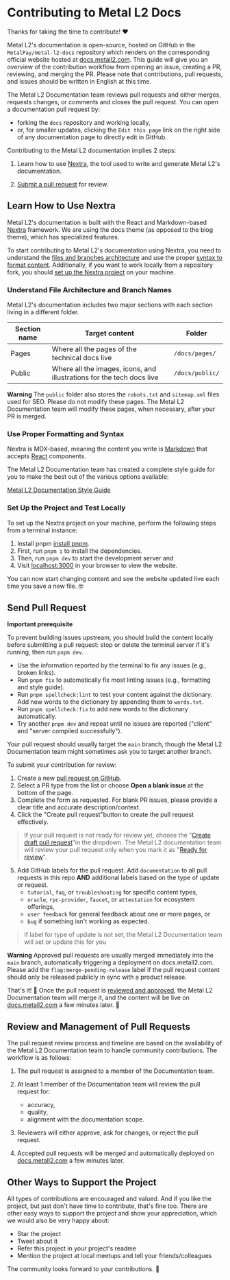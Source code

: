 # Contributing to Metal L2 Docs

Thanks for taking the time to contribute! ❤️

Metal L2's documentation is open-source, hosted on GitHub in the `MetalPay/metal-l2-docs` repository which renders on the corresponding official website hosted at [docs.metall2.com](https://docs.metall2.com). This guide will give you an overview of the contribution workflow from opening an issue, creating a PR, reviewing, and merging the PR. Please note that contributions, pull requests, and issues should be written in English at this time.

The Metal L2 Documentation team reviews pull requests and either merges, requests changes, or comments and closes the pull request. You can open a documentation pull request by:

- forking the `docs` repository and working locally,
- or, for smaller updates, clicking the `Edit this page` link on the right side of any documentation page to directly edit in GitHub.

Contributing to the Metal L2 documentation implies 2 steps:

1. Learn how to use [Nextra](#learn-how-to-use-nextra), the tool used to write and generate Metal L2's documentation.

2. [Submit a pull request](#send-pull-request) for review.

## Learn How to Use Nextra

Metal L2's documentation is built with the React and Markdown-based [Nextra](https://nextra.site/docs) framework. We are using the docs theme (as opposed to the blog theme), which has specialized features.

To start contributing to Metal L2's documentation using Nextra, you need to understand the [files and branches architecture](#understand-file-architecture-and-branch-names) and use the proper [syntax to format content](#use-proper-formatting-and-syntax). Additionally, if you want to work locally from a repository fork, you should [set up the Nextra project](#set-up-the-project-and-test-locally) on your machine.

### Understand File Architecture and Branch Names

Metal L2's documentation includes two major sections with each section living in a different folder. 

| Section name      | Target content                                                    | Folder                        |
| ------------------| ----------------------------------------------------------------- | ----------------------------- | 
| Pages       | Where all the pages of the technical docs live | `/docs/pages/` |
| Public   | Where all the images, icons, and illustrations for the tech docs live      | `/docs/public/`  | 

**Warning**
The `public` folder also stores the `robots.txt` and `sitemap.xml` files used for SEO. Please do not modify these pages. 
The Metal L2 Documentation team will modify these pages, when necessary, after your PR is merged.

### Use Proper Formatting and Syntax

Nextra is MDX-based, meaning the content you write is [Markdown](https://daringfireball.net/projects/markdown/syntax) that accepts [React](https://reactjs.org/) components.

The Metal L2 Documentation team has created a complete style guide for you to make the best out of the various options available:

[Metal L2 Documentation Style Guide](/pages/connect/contribute/style-guide.mdx) 

### Set Up the Project and Test Locally

To set up the Nextra project on your machine, perform the following steps from a terminal instance:

1. Install pnpm [install pnpm](https://pnpm.io/installation).
2. First, run `pnpm i` to install the dependencies.
3. Then, run `pnpm dev` to start the development server and 
4. Visit [localhost:3000](http://localhost:3000) in your browser to view the website.

You can now start changing content and see the website updated live each time you save a new file. 🤓

## Send Pull Request

**Important prerequisite**

To prevent building issues upstream, you should build the content locally before submitting a pull request: stop or delete the terminal server if it's running, then run `pnpm dev`.

- Use the information reported by the terminal to fix any issues (e.g., broken links). 
- Run `pnpm fix` to automatically fix most linting issues (e.g., formatting and style guide). 
- Run `pnpm spellcheck:lint` to test your content against the dictionary. Add new words to the dictionary by appending them to `words.txt`.
- Run `pnpm spellcheck:fix` to add new words to the dictionary automatically.
- Try another `pnpm dev` and repeat until no issues are reported ("client" and "server compiled successfully").


Your pull request should usually target the `main` branch, though the Metal L2 Documentation team might sometimes ask you to target another branch.

To submit your contribution for review:

1. Create a new [pull request on GitHub](https://github.com/MetalPay/metal-l2-docs/issues/new/choose).
2. Select a PR type from the list or choose **Open a blank issue** at the bottom of the page.
3. Complete the form as requested. For blank PR issues, please provide a clear title and accurate description/context.
4. Click the "Create pull request"button to create the pull request effectively.
    
>If your pull request is not ready for review yet, choose the "[Create draft pull request](https://docs.github.com/en/pull-requests/collaborating-with-pull-requests/proposing-changes-to-your-work-with-pull-requests/creating-a-pull-request)"in the dropdown. The Metal L2 documentation team will review your pull request only when you mark it as "[Ready for review](https://docs.github.com/en/pull-requests/collaborating-with-pull-requests/proposing-changes-to-your-work-with-pull-requests/changing-the-stage-of-a-pull-request)".
   
5. Add GitHub labels for the pull request. Add `documentation` to all pull requests in this repo **AND** additional labels based on the type of update or request.
     - `tutorial`, `faq`, or `troubleshooting` for specific content types, 
     - `oracle`, `rpc-provider`, `faucet`, or `attestation` for ecosystem offerings,
     - `user feedback` for general feedback about one or more pages, or 
     - `bug` if something isn't working as expected. 
>If label for type of update is not set, the Metal L2 Documentation team will set or update this for you<br/>
    
**Warning**
Approved pull requests are usually merged immediately into the `main` branch, automatically triggering a deployment on docs.metall2.com. Please add the `flag:merge-pending-release` label if the pull request content should only be released publicly in sync with a product release.

That's it! 🥳 Once the pull request is [reviewed and approved](#review-and-management-of-pull-requests), the Metal L2 Documentation team will merge it, and the content will be live on [docs.metall2.com](http://docs.metall2.com) a few minutes later. 🚀

## Review and Management of Pull Requests

The pull request review process and timeline are based on the availability of the Metal L2 Documentation team to handle community contributions. The workflow is as follows:

1. The pull request is assigned to a member of the Documentation team.
2. At least 1 member of the Documentation team will review the pull request for:

   - accuracy,
   - quality,
   - alignment with the documentation scope.

3. Reviewers will either approve, ask for changes, or reject the pull request.
4. Accepted pull requests will be merged and automatically deployed on [docs.metall2.com](https://docs.metall2.com) a few minutes later. 

## Other Ways to Support the Project
All types of contributions are encouraged and valued. 
And if you like the project, but just don't have time to contribute, that's fine too. There are other easy ways to support the project and show your appreciation, which we would also be very happy about:
- Star the project
- Tweet about it
- Refer this project in your project's readme
- Mention the project at local meetups and tell your friends/colleagues

The community looks forward to your contributions. 🎉
